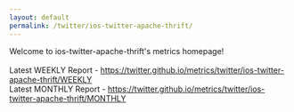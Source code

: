```yaml
---
layout: default
permalink: /twitter/ios-twitter-apache-thrift/
---
```

Welcome to ios-twitter-apache-thrift's metrics homepage!
<br><br>
Latest WEEKLY Report - <a href="https://twitter.github.io/metrics/twitter/ios-twitter-apache-thrift/WEEKLY">https://twitter.github.io/metrics/twitter/ios-twitter-apache-thrift/WEEKLY</a>
<br>
Latest MONTHLY Report - <a href="https://twitter.github.io/metrics/twitter/ios-twitter-apache-thrift/MONTHLY">https://twitter.github.io/metrics/twitter/ios-twitter-apache-thrift/MONTHLY</a>
<br>
